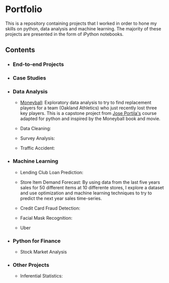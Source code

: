 # Portfolio
This is a repository containing projects that I worked in order to hone my skills on python, data analysis and machine learning. The majority of these projects are presented in the form of iPython notebooks.

## Contents

* ### End-to-end Projects

* ### Case Studies

* ### Data Analysis
  
  * [Moneyball](https://github.com/diogolbar/diogolbar.github.io/blob/main/Moneyball/Moneyball.ipynb): Exploratory data analysis to try to find replacement players for a team (Oakland Athletics) who just recently lost three key players. This is a capstone project from [Jose Portila's](https://www.udemy.com/course/data-science-and-machine-learning-bootcamp-with-r/) course adapted for python and inspired by the Moneyball book and movie.
  
  * Data Cleaning:
  
  * Survey Analysis:
  
  * Traffic Accident:

* ### Machine Learning

  * Lending Club Loan Prediction: 

  * Store Item Demand Forecast: By using data from the last five years sales for 50 different items at 10 differente stores, I explore a dataset and use optimization and machine learning techniques to try to predict the next year sales time-series.

  * Credit Card Fraud Detection:

  * Facial Mask Recognition:

  * Uber

* ### Python for Finance
 
  * Stock Market Analysis

* ### Other Projects
 
  * Inferential Statistics:
